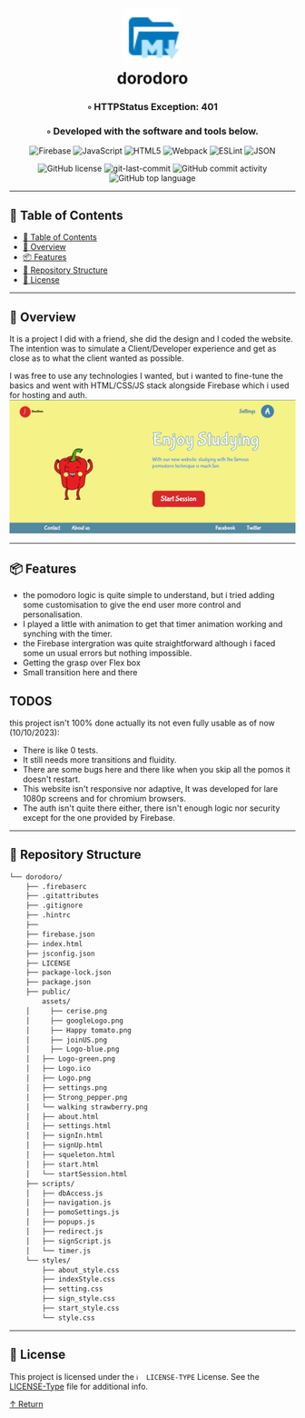 <div align="center">
<h1 align="center">
<img src="https://raw.githubusercontent.com/PKief/vscode-material-icon-theme/ec559a9f6bfd399b82bb44393651661b08aaf7ba/icons/folder-markdown-open.svg" width="100" />
<br>dorodoro</h1>
<h3>◦ HTTPStatus Exception: 401</h3>
<h3>◦ Developed with the software and tools below.</h3>

<p align="center">
<img src="https://img.shields.io/badge/Firebase-FFCA28.svg?style&logo=Firebase&logoColor=black" alt="Firebase" />
<img src="https://img.shields.io/badge/JavaScript-F7DF1E.svg?style&logo=JavaScript&logoColor=black" alt="JavaScript" />
<img src="https://img.shields.io/badge/HTML5-E34F26.svg?style&logo=HTML5&logoColor=white" alt="HTML5" />
<img src="https://img.shields.io/badge/Webpack-8DD6F9.svg?style&logo=Webpack&logoColor=black" alt="Webpack" />
<img src="https://img.shields.io/badge/ESLint-4B32C3.svg?style&logo=ESLint&logoColor=white" alt="ESLint" />
<img src="https://img.shields.io/badge/JSON-000000.svg?style&logo=JSON&logoColor=white" alt="JSON" />
</p>
<img src="https://img.shields.io/github/license/sbaka/dorodoro?style&color=5D6D7E" alt="GitHub license" />
<img src="https://img.shields.io/github/last-commit/sbaka/dorodoro?style&color=5D6D7E" alt="git-last-commit" />
<img src="https://img.shields.io/github/commit-activity/m/sbaka/dorodoro?style&color=5D6D7E" alt="GitHub commit activity" />
<img src="https://img.shields.io/github/languages/top/sbaka/dorodoro?style&color=5D6D7E" alt="GitHub top language" />
</div>

---

## 📖 Table of Contents

- [📖 Table of Contents](#-table-of-contents)
- [📍 Overview](#-overview)
- [📦 Features](#-features)
- [📂 Repository Structure](#-repository-structure)
- [📄 License](#-license)

---

## 📍 Overview

It is a project I did with a friend, she did the design and I coded the website. The intention was to simulate a Client/Developer experience and get as close as to what the client wanted as possible.

I was free to use any technologies I wanted, but i wanted to fine-tune the basics and went with HTML/CSS/JS stack alongside Firebase which i used for hosting and auth.
![Screenshot of the first screen](image.png)

---

## 📦 Features

- the pomodoro logic is quite simple to understand, but i tried adding some customisation to give the end user more control and personalisation.
- I played a little with animation to get that timer animation working and synching with the timer.
- the Firebase intergration was quite straightforward although i faced some un usual errors but nothing impossible.
- Getting the grasp over Flex box
- Small transition here and there

## TODOS

this project isn't 100% done actually its not even fully usable as of now (10/10/2023):

- There is like 0 tests.
- It still needs more transitions and fluidity.
- There are some bugs here and there like when you skip all the pomos it doesn't restart.
- This website isn't responsive nor adaptive, It was developed for lare 1080p screens and for chromium browsers.
- The auth isn't quite there either, there isn't enough logic nor security except for the one provided by Firebase.

---

## 📂 Repository Structure

```sh
└── dorodoro/
    ├── .firebaserc
    ├── .gitattributes
    ├── .gitignore
    ├── .hintrc
    ├──
    ├── firebase.json
    ├── index.html
    ├── jsconfig.json
    ├── LICENSE
    ├── package-lock.json
    ├── package.json
    ├── public/
        assets/
    │     ├── cerise.png
    │     ├── googleLogo.png
    │     ├── Happy tomato.png
    │     ├── joinUS.png
    │     ├── Logo-blue.png
    │   ├── Logo-green.png
    │   ├── Logo.ico
    │   ├── Logo.png
    │   ├── settings.png
    │   ├── Strong_pepper.png
    │   └── walking strawberry.png
    │   ├── about.html
    │   ├── settings.html
    │   ├── signIn.html
    │   ├── signUp.html
    │   ├── squeleton.html
    │   ├── start.html
    │   └── startSession.html
    ├── scripts/
    │   ├── dbAccess.js
    │   ├── navigation.js
    │   ├── pomoSettings.js
    │   ├── popups.js
    │   ├── redirect.js
    │   ├── signScript.js
    │   └── timer.js
    └── styles/
        ├── about_style.css
        ├── indexStyle.css
        ├── setting.css
        ├── sign_style.css
        ├── start_style.css
        └── style.css
```

---

## 📄 License

This project is licensed under the `ℹ️  LICENSE-TYPE` License. See the [LICENSE-Type](LICENSE) file for additional info.

[↑ Return](#Top)
